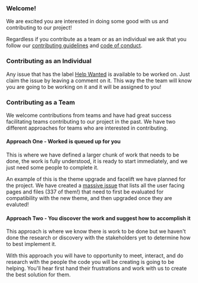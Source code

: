 ### Welcome!

We are excited you are interested in doing some good with us and contributing to our project!

Regardless if you contribute as a team or as an individual we ask that you follow our [contributing guidelines]() and [code of conduct]().

### Contributing as an Individual

Any issue that has the label [Help Wanted](https://github.com/rubyforgood/human-essentials/issues?q=is%3Aissue+is%3Aopen+label%3A%22Help+Wanted%22) is available to be worked on. Just claim the issue by leaving a comment on it. This way the the team will know you are going to be working on it and it will be assigned to you!

### Contributing as a Team

We welcome contributions from teams and have had great success facilitating teams contributing to our project in the past. We have two different approaches for teams who are interested in contributing. 

#### Approach One - Worked is queued up for you

This is where we have defined a larger chunk of work that needs to be done, the work is fully understood, it is ready to start immediately, and we just need some people to complete it.

An example of this is the theme upgrade and facelift we have planned for the project. We have created a [massive issue](https://github.com/rubyforgood/human-essentials/issues/2965) that lists all the user facing pages and files (337 of them!) that need to first be evaluated for compatibility with the new theme, and then upgraded once they are evaluted!

#### Approach Two - You discover the work and suggest how to accomplish it

This approach is where we know there is work to be done but we haven't done the research or discovery with the stakeholders yet to determine how to best implement it.

With this approach you will have to opportunity to meet, interact, and do research with the people the code you will be creating is going to be helping. You'll hear first hand their frustrations and work with us to create the best solution for them.
